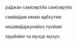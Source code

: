 ра̄джан сам̇смр̣тйа сам̇смр̣тйа

сам̇ва̄дам имам адбхутам

кеш́ава̄рджунайох̣ пун̣йам̇

х̣р̣шйа̄ми ча мухур мухух̣